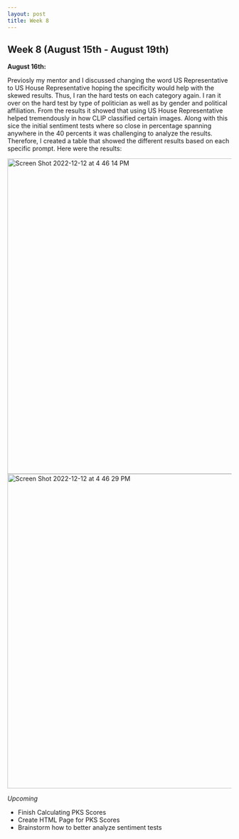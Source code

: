 ```yaml
---
layout: post
title: Week 8
---
```


## Week 8 (August 15th - August 19th)

**August 16th:** <br/>  

Previosly my mentor and I discussed changing the word US Representative to US House Representative hoping the specificity would help with the skewed results. Thus, I ran the hard tests on each category again. I ran it over on the hard test by type of politician as well as by gender and political affiliation. From the results it showed that using US House Representative helped tremendously in how CLIP classified certain images. Along with this sice the initial sentiment tests where so close in percentage spanning anywhere in the 40 percents it was challenging to analyze the results. Therefore, I created a table that showed the different results based on each specific prompt. Here were the results: 

<img width="708" alt="Screen Shot 2022-12-12 at 4 46 14 PM" src="https://user-images.githubusercontent.com/52052151/207198797-3e3107ad-5a53-40a2-9670-e4ab21ac7a92.png">
<img width="706" alt="Screen Shot 2022-12-12 at 4 46 29 PM" src="https://user-images.githubusercontent.com/52052151/207198827-6f49025d-a197-484d-8e1c-00a12677b815.png">

*Upcoming*
- Finish Calculating PKS Scores 
- Create HTML Page for PKS Scores
- Brainstorm how to better analyze sentiment tests
